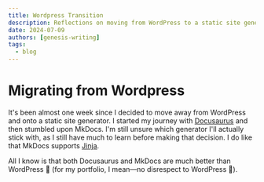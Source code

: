 ```yaml
---
title: Wordpress Transition
description: Reflections on moving from WordPress to a static site generator
date: 2024-07-09
authors: [genesis-writing]
tags:
  - blog
---
```


# Migrating from Wordpress

It's been almost one week since I decided to move away from WordPress and onto a static site generator. I started my journey with <u>[Docusaurus](https://genwrites.netlify.app/)</u> and then stumbled upon MkDocs. I'm still unsure which generator I'll actually stick with, as I still have much to learn before making that decision. I do like that MkDocs supports <u>[Jinja](https://jinja.palletsprojects.com/en/3.1.x/)</u>.

All I know is that both Docusaurus and MkDocs are much better than WordPress 🤭 (for my portfolio, I mean—no disrespect to WordPress 😬).